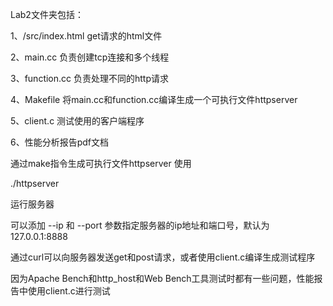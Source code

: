Lab2文件夹包括：

1、/src/index.html get请求的html文件

2、main.cc 负责创建tcp连接和多个线程

3、function.cc 负责处理不同的http请求

4、Makefile 将main.cc和function.cc编译生成一个可执行文件httpserver

5、client.c 测试使用的客户端程序

6、性能分析报告pdf文档

通过make指令生成可执行文件httpserver
使用

./httpserver

运行服务器

可以添加 --ip 和 --port 参数指定服务器的ip地址和端口号，默认为 127.0.0.1:8888

通过curl可以向服务器发送get和post请求，或者使用client.c编译生成测试程序

因为Apache Bench和http_host和Web Bench工具测试时都有一些问题，性能报告中使用client.c进行测试
